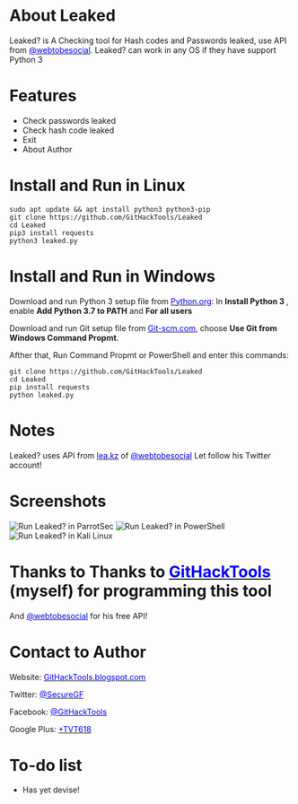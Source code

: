 # About Leaked
Leaked? is A Checking tool for Hash codes and Passwords leaked, use API from <a href="https://twitter.com/webtobesocial" target="_blank"><span style="color: blue">@webtobesocial</span></a>.
Leaked? can work in any OS if they have support Python 3
  
# Features
 * Check passwords leaked
 * Check hash code leaked
 * Exit
 * About Author
 
# Install and Run in Linux
    sudo apt update && apt install python3 python3-pip
    git clone https://github.com/GitHackTools/Leaked
    cd Leaked
    pip3 install requests
    python3 leaked.py
   
# Install and Run in Windows
Download and run Python 3 setup file from <a href="https://python.org" target="_blank"><span style="color: blue">Python.org</span></a>:
In <strong>Install Python 3 </strong>, enable <strong>Add Python 3.7 to PATH</strong> and <strong>For all users</strong>

Download and run Git setup file from <a href="https://Git-scm.com" target="_blank"><span style="color: blue">Git-scm.com</span></a>, choose <strong>Use Git from Windows Command Propmt</strong>.

Afther that, Run Command Propmt or PowerShell and enter this commands:

    git clone https://github.com/GitHackTools/Leaked
    cd Leaked
    pip install requests
    python leaked.py

# Notes
Leaked? uses API from <a href="https://lea.kz/api" target="_blank"><span style="color: blue">lea.kz</span></a> of <a href="https://twitter.com/webtobesocial" target="_blank"><span style="color: blue">@webtobesocial</span></a>
Let follow his Twitter account!
  
# Screenshots
![Run Leaked? in ParrotSec](https://linuxteamvietnam.us/wp-content/uploads/2018/09/Leaked-ParrotSec.png)
![Run Leaked? in PowerShell](https://linuxteamvietnam.us/wp-content/uploads/2018/09/Leaked-PowerShell.png)
![Run Leaked? in Kali Linux](https://linuxteamvietnam.us/wp-content/uploads/2018/09/Leaked-KaliLinux.png)

# Thanks to Thanks to <a href="https://githacktools.blogspot.com" target="_blank"><span style="color: blue">GitHackTools</span></a> (myself) for programming this tool
And <a href="https://twitter.com/webtobesocial" target="_blank"><span style="color: blue">@webtobesocial</span></a> for his free API!

# Contact to Author
Website: <a href="https://githacktools.blogspot.com" target="_blank"><span style="color: blue">GitHackTools.blogspot.com</span></a>

Twitter: <a href="https://twitter.com/SecureGF" target="_blank"><span style="color: blue">@SecureGF</span></a>

Facebook: <a href="https://githacktools.blogspot.com" target="_blank"><span style="color: blue">@GitHackTools</span></a>

Google Plus: <a href="https://plus.google.com/+TVT618" target="_blank"><span style="color: blue">+TVT618</span></a>

# To-do list
 * Has yet devise!
